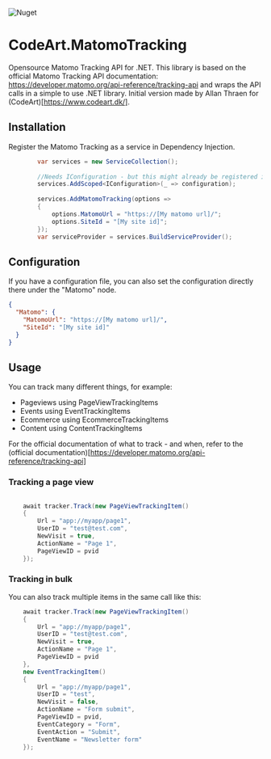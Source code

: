 
![Nuget](https://img.shields.io/nuget/vpre/CodeArt.MatomoTracking)


# CodeArt.MatomoTracking
Opensource Matomo Tracking API for .NET. 
This library is based on the official Matomo Tracking API documentation: https://developer.matomo.org/api-reference/tracking-api and wraps the API calls in a simple to use .NET library.
Initial version made by Allan Thraen for (CodeArt)[https://www.codeart.dk/].

## Installation
Register the Matomo Tracking as a service in Dependency Injection. 

```csharp
        var services = new ServiceCollection();
        
        //Needs IConfiguration - but this might already be registered in your project
        services.AddScoped<IConfiguration>(_ => configuration);
		
        services.AddMatomoTracking(options =>
        {
            options.MatomoUrl = "https://[My matomo url]/";
            options.SiteId = "[My site id]";
        });
        var serviceProvider = services.BuildServiceProvider();
```

## Configuration
If you have a configuration file, you can also set the configuration directly there under the "Matomo" node.

```json
{
  "Matomo": {
	"MatomoUrl": "https://[My matomo url]/",
	"SiteId": "[My site id]"
  }
}
```

## Usage

You can track many different things, for example: 
- Pageviews using PageViewTrackingItems
- Events using EventTrackingItems
- Ecommerce using EcommerceTrackingItems
- Content using ContentTrackingItems

For the official documentation of what to track - and when, refer to the (official documentation)[https://developer.matomo.org/api-reference/tracking-api]

### Tracking a page view
```csharp

    await tracker.Track(new PageViewTrackingItem()
    {
        Url = "app://myapp/page1",
        UserID = "test@test.com",
        NewVisit = true,
        ActionName = "Page 1",
        PageViewID = pvid
    });
```

### Tracking in bulk
You can also track multiple items in the same call like this:

```csharp
    await tracker.Track(new PageViewTrackingItem()
    {
        Url = "app://myapp/page1",
        UserID = "test@test.com",
        NewVisit = true,
        ActionName = "Page 1",
        PageViewID = pvid
    },
    new EventTrackingItem()
    {
        Url = "app://myapp/page1",
        UserID = "test", 
        NewVisit = false,
        ActionName = "Form submit",
        PageViewID = pvid,
        EventCategory = "Form",
        EventAction = "Submit",
        EventName = "Newsletter form"
    });
```